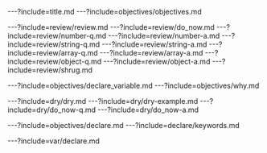 ---?include=title.md
---?include=objectives/objectives.md

---?include=review/review.md
---?include=review/do_now.md
---?include=review/number-q.md
---?include=review/number-a.md
---?include=review/string-q.md
---?include=review/string-a.md
---?include=review/array-q.md
---?include=review/array-a.md
---?include=review/object-q.md
---?include=review/object-a.md
---?include=review/shrug.md

---?include=objectives/declare_variable.md
---?include=objectives/why.md

---?include=dry/dry.md
---?include=dry/dry-example.md
---?include=dry/do_now-q.md
---?include=dry/do_now-a.md

---?include=objectives/declare.md
---?include=declare/keywords.md

---?include=var/declare.md
